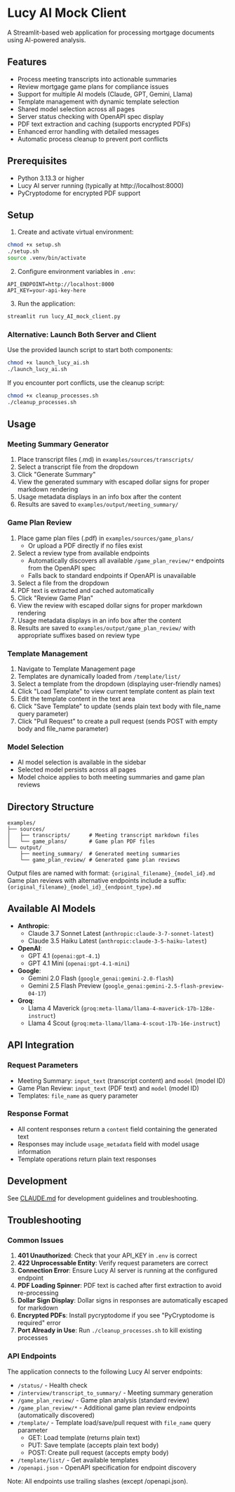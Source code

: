 # Lucy AI Mock Client

A Streamlit-based web application for processing mortgage documents using AI-powered analysis.

## Features

- Process meeting transcripts into actionable summaries
- Review mortgage game plans for compliance issues
- Support for multiple AI models (Claude, GPT, Gemini, Llama)
- Template management with dynamic template selection
- Shared model selection across all pages
- Server status checking with OpenAPI spec display
- PDF text extraction and caching (supports encrypted PDFs)
- Enhanced error handling with detailed messages
- Automatic process cleanup to prevent port conflicts

## Prerequisites

- Python 3.13.3 or higher
- Lucy AI server running (typically at http://localhost:8000)
- PyCryptodome for encrypted PDF support

## Setup

1. Create and activate virtual environment:
```bash
chmod +x setup.sh
./setup.sh
source .venv/bin/activate
```

2. Configure environment variables in `.env`:
```
API_ENDPOINT=http://localhost:8000
API_KEY=your-api-key-here
```

3. Run the application:
```bash
streamlit run lucy_AI_mock_client.py
```

### Alternative: Launch Both Server and Client

Use the provided launch script to start both components:
```bash
chmod +x launch_lucy_ai.sh
./launch_lucy_ai.sh
```

If you encounter port conflicts, use the cleanup script:
```bash
chmod +x cleanup_processes.sh
./cleanup_processes.sh
```

## Usage

### Meeting Summary Generator

1. Place transcript files (.md) in `examples/sources/transcripts/`
2. Select a transcript file from the dropdown
3. Click "Generate Summary"
4. View the generated summary with escaped dollar signs for proper markdown rendering
5. Usage metadata displays in an info box after the content
6. Results are saved to `examples/output/meeting_summary/`

### Game Plan Review

1. Place game plan files (.pdf) in `examples/sources/game_plans/`
   - Or upload a PDF directly if no files exist
2. Select a review type from available endpoints
   - Automatically discovers all available `/game_plan_review/*` endpoints from the OpenAPI spec
   - Falls back to standard endpoints if OpenAPI is unavailable
3. Select a file from the dropdown
4. PDF text is extracted and cached automatically
5. Click "Review Game Plan"
6. View the review with escaped dollar signs for proper markdown rendering
7. Usage metadata displays in an info box after the content
8. Results are saved to `examples/output/game_plan_review/` with appropriate suffixes based on review type

### Template Management

1. Navigate to Template Management page
2. Templates are dynamically loaded from `/template/list/`
3. Select a template from the dropdown (displaying user-friendly names)
4. Click "Load Template" to view current template content as plain text
5. Edit the template content in the text area
6. Click "Save Template" to update (sends plain text body with file_name query parameter)
7. Click "Pull Request" to create a pull request (sends POST with empty body and file_name parameter)

### Model Selection

- AI model selection is available in the sidebar
- Selected model persists across all pages
- Model choice applies to both meeting summaries and game plan reviews

## Directory Structure

```
examples/
├── sources/
│   ├── transcripts/      # Meeting transcript markdown files
│   └── game_plans/       # Game plan PDF files
└── output/
    ├── meeting_summary/  # Generated meeting summaries
    └── game_plan_review/ # Generated game plan reviews
```

Output files are named with format: `{original_filename}_{model_id}.md`
Game plan reviews with alternative endpoints include a suffix: `{original_filename}_{model_id}_{endpoint_type}.md`

## Available AI Models

- **Anthropic**: 
  - Claude 3.7 Sonnet Latest (`anthropic:claude-3-7-sonnet-latest`)
  - Claude 3.5 Haiku Latest (`anthropic:claude-3-5-haiku-latest`)
- **OpenAI**: 
  - GPT 4.1 (`openai:gpt-4.1`)
  - GPT 4.1 Mini (`openai:gpt-4.1-mini`)
- **Google**: 
  - Gemini 2.0 Flash (`google_genai:gemini-2.0-flash`)
  - Gemini 2.5 Flash Preview (`google_genai:gemini-2.5-flash-preview-04-17`)
- **Groq**: 
  - Llama 4 Maverick (`groq:meta-llama/llama-4-maverick-17b-128e-instruct`)
  - Llama 4 Scout (`groq:meta-llama/llama-4-scout-17b-16e-instruct`)

## API Integration

### Request Parameters
- Meeting Summary: `input_text` (transcript content) and `model` (model ID)
- Game Plan Review: `input_text` (PDF text) and `model` (model ID)
- Templates: `file_name` as query parameter

### Response Format
- All content responses return a `content` field containing the generated text
- Responses may include `usage_metadata` field with model usage information
- Template operations return plain text responses

## Development

See [CLAUDE.md](CLAUDE.md) for development guidelines and troubleshooting.

## Troubleshooting

### Common Issues

1. **401 Unauthorized**: Check that your API_KEY in `.env` is correct
2. **422 Unprocessable Entity**: Verify request parameters are correct
3. **Connection Error**: Ensure Lucy AI server is running at the configured endpoint
4. **PDF Loading Spinner**: PDF text is cached after first extraction to avoid re-processing
5. **Dollar Sign Display**: Dollar signs in responses are automatically escaped for markdown
6. **Encrypted PDFs**: Install pycryptodome if you see "PyCryptodome is required" error
7. **Port Already in Use**: Run `./cleanup_processes.sh` to kill existing processes

### API Endpoints

The application connects to the following Lucy AI server endpoints:
- `/status/` - Health check
- `/interview/transcript_to_summary/` - Meeting summary generation
- `/game_plan_review/` - Game plan analysis (standard review)
- `/game_plan_review/*` - Additional game plan review endpoints (automatically discovered)
- `/template/` - Template load/save/pull request with `file_name` query parameter
  - GET: Load template (returns plain text)
  - PUT: Save template (accepts plain text body)
  - POST: Create pull request (accepts empty body)
- `/template/list/` - Get available templates
- `/openapi.json` - OpenAPI specification for endpoint discovery

Note: All endpoints use trailing slashes (except /openapi.json).


